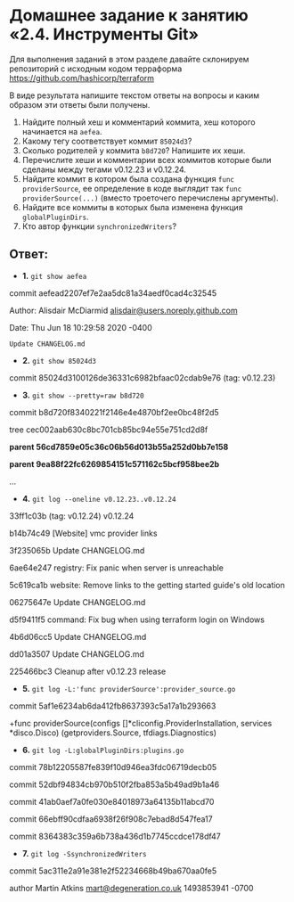 # Домашнее задание к занятию «2.4. Инструменты Git»

Для выполнения заданий в этом разделе давайте склонируем репозиторий с исходным кодом 
терраформа https://github.com/hashicorp/terraform 

В виде результата напишите текстом ответы на вопросы и каким образом эти ответы были получены. 

1. Найдите полный хеш и комментарий коммита, хеш которого начинается на `aefea`.
1. Какому тегу соответствует коммит `85024d3`?
1. Сколько родителей у коммита `b8d720`? Напишите их хеши.
1. Перечислите хеши и комментарии всех коммитов которые были сделаны между тегами  v0.12.23 и v0.12.24.
1. Найдите коммит в котором была создана функция `func providerSource`, ее определение в коде выглядит 
так `func providerSource(...)` (вместо троеточего перечислены аргументы).
1. Найдите все коммиты в которых была изменена функция `globalPluginDirs`.
1. Кто автор функции `synchronizedWriters`? 

## Ответ:
- **1.** `git show aefea`

commit aefead2207ef7e2aa5dc81a34aedf0cad4c32545

Author: Alisdair McDiarmid <alisdair@users.noreply.github.com>

Date:   Thu Jun 18 10:29:58 2020 -0400

    Update CHANGELOG.md

- **2.** `git show 85024d3`

commit 85024d3100126de36331c6982bfaac02cdab9e76 (tag: v0.12.23)

- **3.** `git show --pretty=raw b8d720`

commit b8d720f8340221f2146e4e4870bf2ee0bc48f2d5

tree cec002aab630c8bc701cb85bc94e55e751cd2d8f

**parent 56cd7859e05c36c06b56d013b55a252d0bb7e158**

**parent 9ea88f22fc6269854151c571162c5bcf958bee2b**

...

- **4.** `git log --oneline v0.12.23..v0.12.24`

33ff1c03b (tag: v0.12.24) v0.12.24

b14b74c49 [Website] vmc provider links

3f235065b Update CHANGELOG.md

6ae64e247 registry: Fix panic when server is unreachable

5c619ca1b website: Remove links to the getting started guide's old location

06275647e Update CHANGELOG.md

d5f9411f5 command: Fix bug when using terraform login on Windows

4b6d06cc5 Update CHANGELOG.md

dd01a3507 Update CHANGELOG.md

225466bc3 Cleanup after v0.12.23 release

- **5.** `git log -L:'func providerSource':provider_source.go`

commit 5af1e6234ab6da412fb8637393c5a17a1b293663

+func providerSource(configs []*cliconfig.ProviderInstallation, services *disco.Disco) (getproviders.Source, tfdiags.Diagnostics)

- **6.** `git log -L:globalPluginDirs:plugins.go`

commit 78b12205587fe839f10d946ea3fdc06719decb05

commit 52dbf94834cb970b510f2fba853a5b49ad9b1a46

commit 41ab0aef7a0fe030e84018973a64135b11abcd70

commit 66ebff90cdfaa6938f26f908c7ebad8d547fea17

commit 8364383c359a6b738a436d1b7745ccdce178df47

- **7.** `git log -SsynchronizedWriters`

commit 5ac311e2a91e381e2f52234668b49ba670aa0fe5

author Martin Atkins <mart@degeneration.co.uk> 1493853941 -0700
